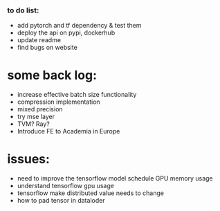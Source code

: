 
### to do list:
* add pytorch and tf dependency & test them
* deploy the api on pypi, dockerhub
* update readme
* find bugs on website


# some back log:
* increase effective batch size functionality
* compression implementation
* mixed precision
* try mse layer
* TVM? Ray?
* Introduce FE to Academia in Europe


# issues:
* need to improve the tensorflow model schedule GPU memory usage
* understand tensorflow gpu usage
* tensorflow make distributed value needs to change
* how to pad tensor in dataloder
